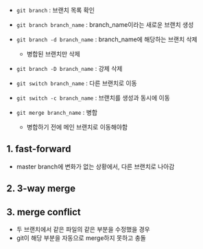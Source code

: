 - `git branch` : 브랜치 목록 확인

- `git branch branch_name` : branch_name이라는 새로운 브랜치 생성

- `git branch -d branch_name` : branch_name에 해당하는 브랜치 삭제
  - 병합된 브랜치만 삭제
- `git branch -D branch_name` : 강제 삭제

- `git switch branch_name` : 다른 브랜치로 이동

- `git switch -c branch_name` : 브랜치를 생성과 동시에 이동





- `git merge branch_name` : 병합
  - 병합하기 전에 메인 브랜치로 이동해야함



## 1. fast-forward

- master branch에 변화가 없는 상황에서, 다른 브랜치로 나아감



## 2. 3-way merge



## 3. merge conflict

- 두 브랜치에서 같은 파일의 같은 부분을 수정했을 경우
- git이 해당 부분을 자동으로 merge하지 못하고 충돌

